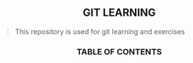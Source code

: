 ## <div align='center'>GIT LEARNING</div>

> This repository is used for git learning and exercises


### <div align='center'>TABLE OF CONTENTS</div>
